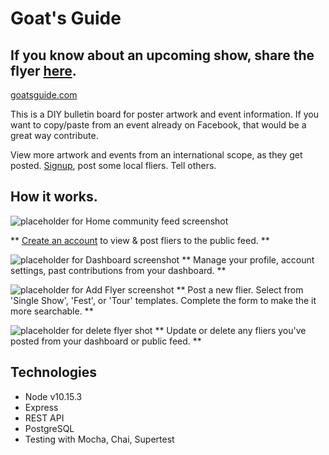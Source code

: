 # Goat's Guide

## If you know about an upcoming show, share the flyer [here](https://goatsguide.com).

[goatsguide.com](https://goatsguide.com)

This is a DIY bulletin board for poster artwork and event information.
If you want to copy/paste from an event already on Facebook,
that would be a great way contribute.

View more artwork and events from an international scope, as they get posted.
[Signup](https://goats-forum.now.sh/public/signup), post some local fliers. Tell others.

## How it works.

![placeholder for Home community feed screenshot]()

** [Create an account](https://goats-forum.now.sh/public/signup) to view & post fliers to the public feed. **

![placeholder for Dashboard screenshot]()
** Manage your profile, account settings, past contributions from your dashboard. **

![placeholder for Add Flyer screenshot]()
** Post a new flier. Select from 'Single Show', 'Fest', or 'Tour' templates. Complete the form to make the it more searchable. **

![placeholder for delete flyer shot]()
** Update or delete any fliers you've posted from your dashboard or public feed. **

## Technologies
- Node v10.15.3
- Express
- REST API
- PostgreSQL
- Testing with Mocha, Chai, Supertest
